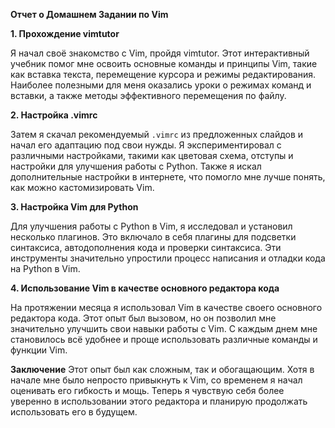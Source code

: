 **Отчет о Домашнем Задании по Vim**

**1. Прохождение vimtutor**

Я начал своё знакомство с Vim, пройдя vimtutor. Этот интерактивный учебник помог мне освоить основные команды и принципы Vim, такие как вставка текста, перемещение курсора и режимы редактирования. Наиболее полезными для меня оказались уроки о режимах команд и вставки, а также методы эффективного перемещения по файлу.

**2. Настройка .vimrc**

Затем я скачал рекомендуемый `.vimrc` из предложенных слайдов и начал его адаптацию под свои нужды. Я экспериментировал с различными настройками, такими как цветовая схема, отступы и настройки для улучшения работы с Python. Также я искал дополнительные настройки в интернете, что помогло мне лучше понять, как можно кастомизировать Vim.

**3. Настройка Vim для Python**

Для улучшения работы с Python в Vim, я исследовал и установил несколько плагинов. Это включало в себя плагины для подсветки синтаксиса, автодополнения кода и проверки синтаксиса. Эти инструменты значительно упростили процесс написания и отладки кода на Python в Vim.

**4. Использование Vim в качестве основного редактора кода**

На протяжении месяца я использовал Vim в качестве своего основного редактора кода. Этот опыт был вызовом, но он позволил мне значительно улучшить свои навыки работы с Vim. С каждым днем мне становилось всё удобнее и проще использовать различные команды и функции Vim.

**Заключение**
Этот опыт был как сложным, так и обогащающим. Хотя в начале мне было непросто привыкнуть к Vim, со временем я начал оценивать его гибкость и мощь. Теперь я чувствую себя более уверенно в использовании этого редактора и планирую продолжать использовать его в будущем.
